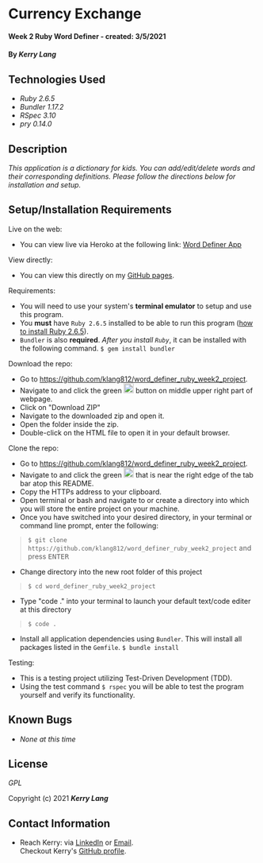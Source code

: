 # Currency Exchange

#### Week 2 Ruby Word Definer - created:  3/5/2021

#### By _**Kerry Lang**_

## Technologies Used

* _Ruby 2.6.5_
* _Bundler 1.17.2_
* _RSpec 3.10_
* _pry 0.14.0_


## Description
_This application is a dictionary for kids.  You can add/edit/delete words and their corresponding definitions.  Please follow the directions below for installation and setup._

## Setup/Installation Requirements

Live on the web:
* You can view live via Heroko at the following link: <a href="https://fast-tor-34122.herokuapp.com/">Word Definer App</a>

View directly:
* You can view this directly on my <a href="https://github.com/klang812/word_definer_ruby_week2_project" target="_blank">GitHub pages</a>.

Requirements:
* You will need to use your system's **terminal emulator** to setup and use this program.
* You **must** have `Ruby 2.6.5` installed to be able to run this program ([how to install Ruby 2.6.5](https://www.learnhowtoprogram.com/ruby-and-rails/getting-started-with-ruby/installing-ruby)).
* `Bundler` is also **required**. *After you install `Ruby`*, it can be installed with the following command.
  `$ gem install bundler`

Download the repo:
* Go to https://github.com/klang812/word_definer_ruby_week2_project.
* Navigate to and click the green <img src="code.PNG" alt="code" height="20"> button on middle upper right part of webpage.
* Click on "Download ZIP"
* Navigate to the downloaded zip and open it.
* Open the folder inside the zip.
* Double-click on the HTML file to open it in your default browser.

Clone the repo:
* Go to https://github.com/klang812/word_definer_ruby_week2_project.
* Navigate to and click the green <img src="code.PNG" alt="code" height="20"> that is near the right edge of the tab bar atop this README.
* Copy the HTTPs address to your clipboard.
* Open terminal or bash and navigate to or create a directory into which you will store the entire project on your machine.
* Once you have switched into your desired directory, in your terminal or command line prompt, enter the following:
> `$ git clone https://github.com/klang812/word_definer_ruby_week2_project` and press <kbd>ENTER</kdb>
* Change directory into the new root folder of this project
> `$ cd word_definer_ruby_week2_project`
* Type "code ." into your terminal to launch your default text/code editer at this directory
> `$ code .`
* Install all application dependencies using `Bundler`.  This will install all packages listed in the `Gemfile`.
  `$ bundle install`

Testing:
* This is a testing project utilizing Test-Driven Development (TDD).
* Using the test command `$ rspec` you will be able to test the program yourself and verify its functionality.

## Known Bugs

* _None at this time_


## License
_GPL_

Copyright (c) 2021 **_Kerry Lang_**

## Contact Information
* Reach Kerry: via <a href="https://www.linkedin.com/in/klang812/" target="_blank">LinkedIn</a> or <a href="mailto:klang812@gmail.com" target="_blank">Email</a>.<br>
Checkout Kerry's <a href="https://github.com/klang812" target="_blank">GitHub profile</a>.</li>
